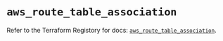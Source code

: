# `aws_route_table_association`

Refer to the Terraform Registory for docs: [`aws_route_table_association`](https://registry.terraform.io/providers/hashicorp/aws/3.76.1/docs/resources/route_table_association).
